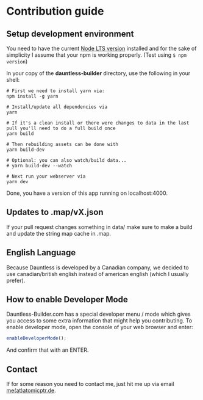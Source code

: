 # Contribution guide

## Setup development environment

You need to have the current [Node LTS version](https://nodejs.org/en/) installed and for the sake of simplicity I assume
that your npm is working properly. (Test using ``$ npm version``)

In your copy of the **dauntless-builder** directory, use the following in your shell:

```shell
# First we need to install yarn via:
npm install -g yarn

# Install/update all dependencies via
yarn

# If it's a clean install or there were changes to data in the last pull you'll need to do a full build once
yarn build

# Then rebuilding assets can be done with
yarn build-dev

# Optional: you can also watch/build data...
# yarn build-dev --watch

# Next run your webserver via
yarn dev
```

Done, you have a version of this app running on localhost:4000.

## Updates to .map/vX.json

If your pull request changes something in data/ make sure to make a build and update the string map cache in .map.

## English Language

Because Dauntless is developed by a Canadian company, we decided to use canadian/british english instead of
american english (which I usually prefer).

## How to enable Developer Mode

Dauntless-Builder.com has a special developer menu / mode which gives you access to some extra information
that might help you contributing. To enable developer mode, open the console of your web browser and enter:

```js
enableDeveloperMode();
```

And confirm that with an ENTER.

## Contact

If for some reason you need to contact me, just hit me up via email [me(at)atomicptr.de](mailto:me@atomicptr.de).
